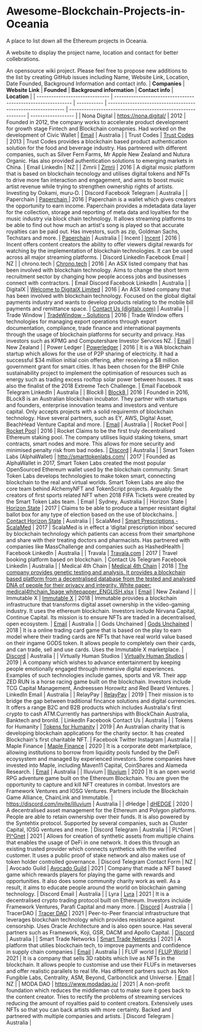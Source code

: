 # Awesome-Blockchain-Projects-in-Oceania
A place to list down all the Ethereum projects in Oceania.

A website to display the project name, location and contact for better collebrations.

An opensource wiki project. Please feel free to propose new additions to the list by creating GitHub issues including Name, Website Link, Location, Date Founded, Background Information and contact info.
| **Companies**                  | **Website Link**                                             | **Founded** | **Background information**                                   | **Contact info**                                             | **Location**       |
| ------------------------------ | ------------------------------------------------------------ | ----------- | ------------------------------------------------------------ | ------------------------------------------------------------ | ------------------ |
| Nona Digital                   | https://nona.digital/                                        | 2012        | Founded in 2012, the company works to  accelerate product development for growth stage Fintech and Blockchain  comapnies. Had worked on the development of Civic Wallet | [Email](hello@nona.digital)                                  | Australia          |
| Trust Codes                    | [Trust   Codes](https://www.trust.codes/)                    | 2013        | Trust Codes provides a blockchain based product authentication solution for the food and beverage  industry. Has  partnered with different companies, such as Silver Fern Farms, Mr Apple New  Zealand and Nutura Organic. Has also provided authentication solutions to  emerging markets in China. | Email LinkedIn                                               | NZ                 |
| Zimrii                         | [Zimrii](https://zimrii.com/)                                | 2016        | A digital music platform  that is based on blockchain tecnology and utilises digital tokens and NFTs to  drive more fan interaction and engagement, and aims to boost music artist  revenue while trying to strengthen ownership rights of artists. Investing by  Ookami, muru-D. | Discord Facebook Telegram                                    | Australia          |
| Paperchain                     | [Paperchain ](https://paperchain.io/)                        | 2016        | Paperchain is a wallet which  gives creators the opportunity to earn income. Paperchain provides a  mdetadata data layer for the collection, storage and reporting of meta data  and loyalties for the music industry via block chain technology. It allows  streaming platforms to be able to find out how much an artist's song is  played so that accurate royalties can be paid out. Has investors, such as  zip, Goldman Sachs, Techstars and more. | [Paperchain](https://www.facebook.com/paperchainio/)         | Australia          |
| Incent                         | [Incent](https://incent.com/)                                | 2016        | Incent offers content creators  the ability to offer viewers digital rewards for watching by the  implementation of blockchain technologies. It can be used across all major  streaming platforms. | Discord LinkedIn Facebook Email                              | NZ                 |
| chrono.tech                    | [Chrono.tech](https://chrono.tech/)                          | 2016        | An ASX listed company that has  been involved with blockchain technology.  Aims to change the short term recruitment  sector by changing how people access jobs and businesses connect with  contractors. | Email Discord Facebook LinkedIn                              | Australia          |
| DigitalX                       | [Welcome   to DigitalX Limited](https://www.digitalx.com/)   | 2016        | An ASX listed company that has  been involved with blockchain technology. Focused on the global digital  payments industry and wants to develop products relating to the mobile bill  payments and remittance space. | [Contact   Us (digitalx.com)](https://www.digitalx.com/contact) | Australia          |
| Trade Window                   | [TradeWindow   - Solutions](https://tradewindow.io/solutions) | 2016        | Trade Window offers  technologies for managing export operations through export documentation,  compliance, trade finance and international payments through the usage of  blockchain platforms for security and privacy. Has investors such as KPMG and  Computershare Investor Services NZ. | [Email](support@tradewindow.io)                              | New Zealand        |
| Power Ledger                   | [Powerledger](https://www.powerledger.io/)                   | 2016        | It is a WA blockchain startup  which allows for the use of P2P sharing of electricity. It had a successful  $34 million initial coin offering, after receiving a $8 million government  grant for smart cities. It has been chosen for the BHP Chile sustainability  project to implement the optimisation of resources such as energy such as  trading excess rooftop solar power between houses. It was also the finalist  of the 2018 Extreme Tech Challenge. | Email Facebook Telegram LinkedIn                             | Australia          |
| Block8                         | [Block8 ](https://www.block8.com/)                           | 2016        | Founded in 2016, BLock8 is an  Australian blockchain incubator. They partner with startups and founders,  enterprise innovation teams and investors and venture capital. Only accepts projects with a solid requiremtn of blockchain technology. Have several  partners, such as EY, AWS, Digital Asset, BeachHead Venture Capital and more. | [Email](sales@block8.com)                                    | Australia          |
| Rocket Pool                    | [Rocket   Pool](https://rocketpool.net/)                     | 2016        | Rocket Claims to be the  first truly decentralised Ethereum staking pool. The company utilises liquid  staking tokens, smart contracts, smart nodes and more. This allows for more  security and minimised penalty risk from bad nodes. | [Discord](https://discord.gg/rocketpool)                     | Australia          |
| Smart Token Labs (AlphaWallet) | http://smarttokenlabs.com/                                   | 2017        | Founded  as AlphaWallet in 2017, Smart Token Labs created the most popular OpenSourced  Ethereum wallet used by the blockchain community. Smart Token Labs develops  technologies to make token smart, connecting blockchain to the real and  virtual worlds. Smart Token Labs are also the core team behind AlchemyNFT and  TokenScript projects. Arguably the creators of first sports related NFT when 2018 FIFA Tickets were created by the Smart Token Labs team. | Email                                                        | Sydney,  Australia |
| Horizon State                  | [Horizon   State](https://horizonstate.com/)                 | 2017        | Claims to be able to produce a  tamper resistant digital ballot box for any type of election based on the use  of blockchains. | [Contact Horizon State](https://horizonstate.com/contact-horizon-state/) | Australia          |
| ScalaMed                       | [Smart   Prescriptions - ScalaMed](https://scalamed.com/)    | 2017        | ScalaMed is in effect a  ‘digital prescription inbox’ secured by blockchain technology which patients  can access from their smartphone and share with their treating doctors and  pharmacists. Has partnered with companies like MassChallenge and companies  such as HashedHealth | Facebook LinkedIn                                            | Australia          |
| Travala                        | [Travala.com](https://www.travala.com/)                      | 2017        | Travel booking platform based  on blockchain.                | Contact Us Telegram Facebook LinkedIn                        | Australia          |
| Medical 4th Chain              | [Medical   4th Chain](https://www.medical4th.io/)            | 2018        | [The   company provides genetic testing and analysis. It provides a blockchain based   platform from a decentralised database from the tested and analysed DNA of   people for their privacy and integrity. White paper: medical4thchain_1page   whitepapper_ENGLISH.xlsx](https://www.medical4th.io/download/1page_whitepapper_EN.pdf?v=2.1.1) | [Email](mailto:help@medical4th.io)                           | New Zealand        |
| Immutable X                    | [Immutable   X](https://www.immutable.com/)                  | 2018        | Immutable provides a  blockchain infrastructure that transforms digital asset ownership in the  video-gaming industry. It uses the ethereum blockchain. Investors include  Nirvana Capital, Continue Capital. Its mission is to ensure NFTs are traded  in a decentralised, open ecosystem. | [Email](hello@immutable.com)                                 | Australia          |
| Gods Unchained                 | [Gods   Unchained](https://godsunchained.com/)               | 2018        | It is a online trading card  game that is based on the play to earn model where their trading cards are  NFTs that have real world value based on their ingame GODS token. It allows  people to completely own their cards, and can trade, sell and use cards. Uses  the Immutable X marketplace. | [Discord](https://discord.com/invite/godsunchained)          | Australia          |
| Virtually Human Studios        | [Virtually   Human Studios](https://www.vhslab.com/)         | 2019        | A company which wishes to  advance entertainment by keeping people emotionally engaged through immersive  digital experiences. Examples of such technologies include games, sports and  VR. Their app ZED RUN is a horse racing game built on the blockchain. Investors  include TCG Capital Management, Andreessen Horowitz and Red Beard Ventures. | LinkedIn Email                                               | Australia          |
| RelayPay                       | [RelayPay](https://relaypay.io/)                             | 2019        | Their mission is to bridge the  gap between traditional fincance solutions and digital currencies. It offers  a range B2C and B2B products which includes Australia's first crypto to cash  ATM.Currently has partnerships with BlockChain Australia, Banktech and  bronId. | LinkedIn Facebook Contact  Us                                | Australia          |
| Tokens for Humanity            | [Tokens   for Humanity](https://tokensforhumanity.org.au/)   | 2019        | An Australian charity that is  developing blockchain applications for the charity sector. It has created  Blockchain's first charitable NFT. | Facebook Twitter Instagram                                   | Australia          |
| Maple Finance                  | [Maple   Finance](https://www.maple.finance/)                | 2020        | It is a corporate debt  marketplace, allowing institutions to borrow from liquidity pools funded by  the DeFi ecoysystem and managed by experienced investors. Some companies have  invested into Maple, including Maven11 Capital, CoinShares and Alameda Research. | [Email](Contact@Maple.finance)                               | Australia          |
| Illuvium                       | [Illuvium](https://www.illuvium.io/)                         | 2020        | It is an open world RPG  adventure game built on the Ethereum Blockchain. You are given the  opportunity to capture and kill NFT creatures in combat. Investors are  Framework Ventures and IOSG Ventures. Partners include the Blockchain Game  Alliance, ChainLink and Immutable. | https://discord.com/invite/illuvium                          | Australia          |
| dHedge                         | [dHEDGE](https://www.dhedge.org/)                            | 2020        | A decentralised asset  management for the Ethereum and Polygon platforms. People are able to retain  ownership over their funds. It is also powered by the Syntehtix protocol.  Supported by several companies, such as Cluster Capital, IOSG ventures and  more. | Discord Telegram                                             | Australia          |
| PL^Gnet                        | [Pl^Gnet](https://www.plugblockchain.com/)                   | 2021        | Allows for creation of  synthetic assets from multiple chains that enables the usage of DeFi in one  network. It does this through an existing trusted provider which connects  synthetics with the verified customer. It uses a public proof of stake  network and also makes use of token holder controlled governance. | Discord Telegram Contact  Form                               | NZ                 |
| Avocado Guild                  | [Avocado   Guild](https://avocadoguild.com/)                 | 2021        | Company that made a NFT based  game which rewards players for playing the game with rewards and  opportunities. It also does some community charity work as well. As a result,  it aims to educate people around the world on blockchain gaming technology. | Discord Email                                                | Australia          |
| Lyra                           | [Lyra](https://www.lyra.finance/)                            | 2021        | It is a decentralised crypto  trading protocol built on Ethereum. Investors incluide Framework Ventures,  Parafi Capital and many more. | [Discord](https://discord.com/invite/P49mj6UbmC)             | Australia          |
| TracerDAO                      | [Tracer   DAO](https://tracer.finance/)                      | 2021        | Peer-to-Peer financial  infrastructure that leverages blockchain technology which provides resistance  against censorship. Uses Oracle Architecture and is also open source. Has  several partners such as Framework, Koji, GSR, DACM and Apollo Capital. | [Discord](https://discord.gg/kvJEwfvyrW)                     | Australia          |
| Smart Trade Networks           | [Smart   Trade Networks](https://www.smarttradenetworks.com/) | 2021        | A platform that utilies  blockchain tech, to improve payments and confidence in supply chain  companies | [Email](mailto:admin@smarttradenetworks.com)                 | Australia          |
| FLUF world                     | [FLUP World](https://fluf.world/)                                          | 2021        | It is a company that sells 3D  rabbits which live as NFTs in the blockchain. It allows people to customise  and use their FLUFs in metaverses and offer realistic parallels to real life.  Has different partners such as Non Fungible Labs, Centrality, ASM, Beyond,  Carbonclick and Universe. | [Email](fluf@nonfungiblelabs.xyz)                            | NZ                 |
| MODA DAO                       | https://www.modadao.io/                                      | 2021        | A non-profit foundation which  reduces the middleman cut to make sure it goes back to the content creator.  Tries to rectify the problems of streaming services reducing the amount of  royalties paid to content creators. Extensively uses NFTs so that you can  back artists with more certainty. Backed and partnered with multiple  companies and artists. | Discord Telegram                                             | Australia          |
